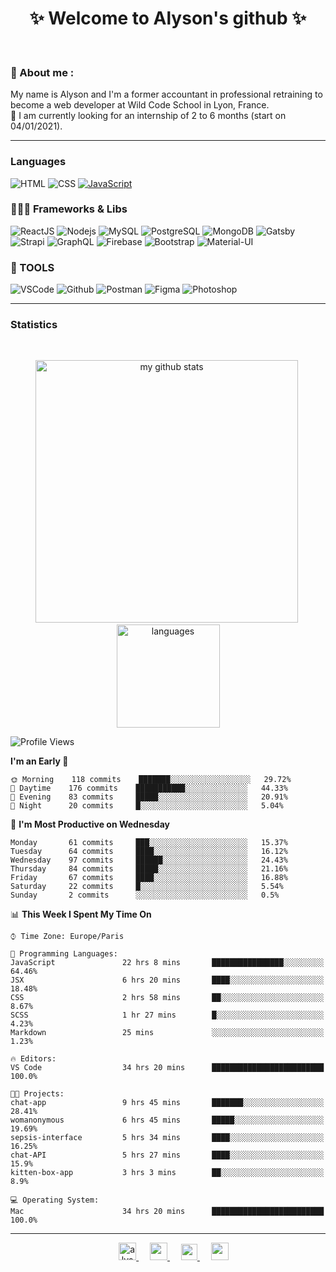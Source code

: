 <h1 align="center">
 ✨ Welcome to Alyson's github ✨
</h1>

<br/>

### 📖 About me :

My name is Alyson and I'm a former accountant in professional retraining to become a web developer at Wild Code School in Lyon, France. <br/>
🎯  I am currently looking for an internship of 2 to 6 months (start on 04/01/2021).

---

### Languages

![HTML](https://img.shields.io/badge/-HTML5-fff?&logo=HTML5)
![CSS](https://img.shields.io/badge/-CSS-fff?&logo=CSS3&logoColor=1572B6)
[![JavaScript](https://img.shields.io/badge/-JavaScript-fff?&logo=JavaScript&logoColor=ddc508)](https://github.com/alyson-b69?tab=repositories&q=&type=&language=javascript)



### 👩🏻‍💻 Frameworks & Libs

![ReactJS](https://img.shields.io/badge/-ReactJS-fff?&logo=React)
![Nodejs](https://img.shields.io/badge/-NodeJs-fff?&logo=node.js)
![MySQL](https://img.shields.io/badge/-MySQL-fff?&logo=MySQL)
![PostgreSQL](https://img.shields.io/badge/-PostgreSQL-fff?&logo=PostgreSQL&logoColor=336791)
![MongoDB](https://img.shields.io/badge/-MongoDB-fff?&logo=MongoDB)
![Gatsby](https://img.shields.io/badge/-Gatsby-fff?&logo=Gatsby&logoColor=8A2BE2)
![Strapi](https://img.shields.io/badge/-Strapi-fff?&logo=Strapi)
![GraphQL](https://img.shields.io/badge/-GraphQL-fff?&logo=GraphQL&logoColor=E10098)
![Firebase](https://img.shields.io/badge/-Firebase-fff?&logo=Firebase)
![Bootstrap](https://img.shields.io/badge/-Bootstrap-fff?&logo=Bootstrap&logoColor=563D7C)
![Material-UI](https://img.shields.io/badge/-MaterialUI-fff?&logo=Material-UI&logoColor=0081CB)

### 🔧 TOOLS

![VSCode](https://img.shields.io/badge/-VSCode-fff?&logo=Visual-studio-code&logoColor=007ACC)
![Github](https://img.shields.io/badge/-Github-fff?&logo=Github&logoColor=181717)
![Postman](https://img.shields.io/badge/-Postman-fff?&logo=Postman)
![Figma](https://img.shields.io/badge/-Figma-fff?&logo=Figma)
![Photoshop](https://img.shields.io/badge/-Photoshop-fff?&logo=Adobe-Photoshop&logoColor=31A8FF)

---

### Statistics

<br>

<p align="center">
<img src="https://github-readme-stats.vercel.app/api?username=alyson-b69&show_icons=true&theme=buefy" alt="my github stats" width="420"/>&nbsp;<img src="https://github-readme-stats.vercel.app/api/top-langs/?username=alyson-b69&layout=compact&theme=buefy" alt="languages" height="165">
</p>

<!--START_SECTION:waka-->
![Profile Views](http://img.shields.io/badge/Profile%20Views-210-blue)

**I'm an Early 🐤** 

```text
🌞 Morning    118 commits    ███████░░░░░░░░░░░░░░░░░░   29.72% 
🌆 Daytime    176 commits    ███████████░░░░░░░░░░░░░░   44.33% 
🌃 Evening    83 commits     █████░░░░░░░░░░░░░░░░░░░░   20.91% 
🌙 Night      20 commits     █░░░░░░░░░░░░░░░░░░░░░░░░   5.04%

```
📅 **I'm Most Productive on Wednesday** 

```text
Monday       61 commits     ███░░░░░░░░░░░░░░░░░░░░░░   15.37% 
Tuesday      64 commits     ████░░░░░░░░░░░░░░░░░░░░░   16.12% 
Wednesday    97 commits     ██████░░░░░░░░░░░░░░░░░░░   24.43% 
Thursday     84 commits     █████░░░░░░░░░░░░░░░░░░░░   21.16% 
Friday       67 commits     ████░░░░░░░░░░░░░░░░░░░░░   16.88% 
Saturday     22 commits     █░░░░░░░░░░░░░░░░░░░░░░░░   5.54% 
Sunday       2 commits      ░░░░░░░░░░░░░░░░░░░░░░░░░   0.5%

```


📊 **This Week I Spent My Time On** 

```text
⌚︎ Time Zone: Europe/Paris

💬 Programming Languages: 
JavaScript               22 hrs 8 mins       ████████████████░░░░░░░░░   64.46% 
JSX                      6 hrs 20 mins       ████░░░░░░░░░░░░░░░░░░░░░   18.48% 
CSS                      2 hrs 58 mins       ██░░░░░░░░░░░░░░░░░░░░░░░   8.67% 
SCSS                     1 hr 27 mins        █░░░░░░░░░░░░░░░░░░░░░░░░   4.23% 
Markdown                 25 mins             ░░░░░░░░░░░░░░░░░░░░░░░░░   1.23%

🔥 Editors: 
VS Code                  34 hrs 20 mins      █████████████████████████   100.0%

🐱‍💻 Projects: 
chat-app                 9 hrs 45 mins       ███████░░░░░░░░░░░░░░░░░░   28.41% 
womanonymous             6 hrs 45 mins       █████░░░░░░░░░░░░░░░░░░░░   19.69% 
sepsis-interface         5 hrs 34 mins       ████░░░░░░░░░░░░░░░░░░░░░   16.25% 
chat-API                 5 hrs 27 mins       ████░░░░░░░░░░░░░░░░░░░░░   15.9% 
kitten-box-app           3 hrs 3 mins        ██░░░░░░░░░░░░░░░░░░░░░░░   8.9%

💻 Operating System: 
Mac                      34 hrs 20 mins      █████████████████████████   100.0%

```


<!--END_SECTION:waka-->

---

<p align="center">
  &emsp;
 <a href= "https://codesandbox.io/u/alyson-b69" rel="nofollow" target="_blank">
  <img src="https://api.iconify.design/logos-codesandbox.svg" alt="alyson codesandbox" height="28px" width="28px" />
 </a> 
   &emsp;
  <a href="https://alyson-b.netlify.app" rel="nofollow" target="_blank">
    <img src="https://img.icons8.com/material/256/000000/globe--v1.png" width="28px"/>
  </a>
   &emsp;
  <a href="https://linkedin.com/in/alyson-bernabeu-08249a172" rel="nofollow" target="_blank" >
    <img src="https://img.icons8.com/ios-filled/256/000000/linkedin.svg" width="26px"/>
  </a>
  &emsp;
  <a href= "https://instagram.com/alyson.b69" rel="nofollow" target="_blank">
    <img src="https://img.icons8.com/ios-glyphs/256/000000/instagram-new.svg" width="28px"/>
  </a>
</p>

